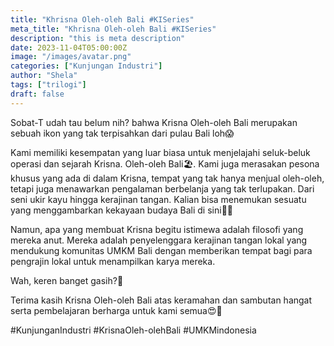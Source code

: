 ```yaml
---
title: "Khrisna Oleh-oleh Bali #KISeries"
meta_title: "Khrisna Oleh-oleh Bali #KISeries"
description: "this is meta description"
date: 2023-11-04T05:00:00Z
image: "/images/avatar.png"
categories: ["Kunjungan Industri"]
author: "Shela"
tags: ["trilogi"]
draft: false
---
```


Sobat-T udah tau belum nih? bahwa Krisna Oleh-oleh Bali merupakan sebuah ikon yang tak terpisahkan dari pulau Bali loh😱

Kami memiliki kesempatan yang luar biasa untuk menjelajahi seluk-beluk operasi dan sejarah Krisna.
Oleh-oleh Bali🏖. Kami juga merasakan pesona khusus yang ada di dalam Krisna, tempat yang tak hanya menjual oleh-oleh, tetapi juga menawarkan pengalaman berbelanja yang tak terlupakan. Dari seni ukir kayu hingga kerajinan tangan. Kalian bisa menemukan sesuatu yang menggambarkan kekayaan budaya Bali di sini🤩✨

Namun, apa yang membuat Krisna begitu istimewa adalah filosofi yang mereka anut. Mereka adalah penyelenggara kerajinan tangan lokal yang mendukung komunitas UMKM Bali dengan memberikan tempat bagi para pengrajin lokal untuk menampilkan karya mereka.

Wah, keren banget gasih?🥳

Terima kasih Krisna Oleh-oleh Bali atas keramahan dan sambutan hangat serta pembelajaran berharga untuk kami semua😍📌

#KunjunganIndustri #KrisnaOleh-olehBali #UMKMindonesia